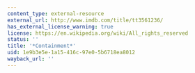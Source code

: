 ```yaml
---
content_type: external-resource
external_url: http://www.imdb.com/title/tt3561236/
has_external_license_warning: true
license: https://en.wikipedia.org/wiki/All_rights_reserved
status: ''
title: '*Containment*'
uid: 1e9b3e5e-1a15-416c-97e0-5b6718ea8012
wayback_url: ''
---
```

